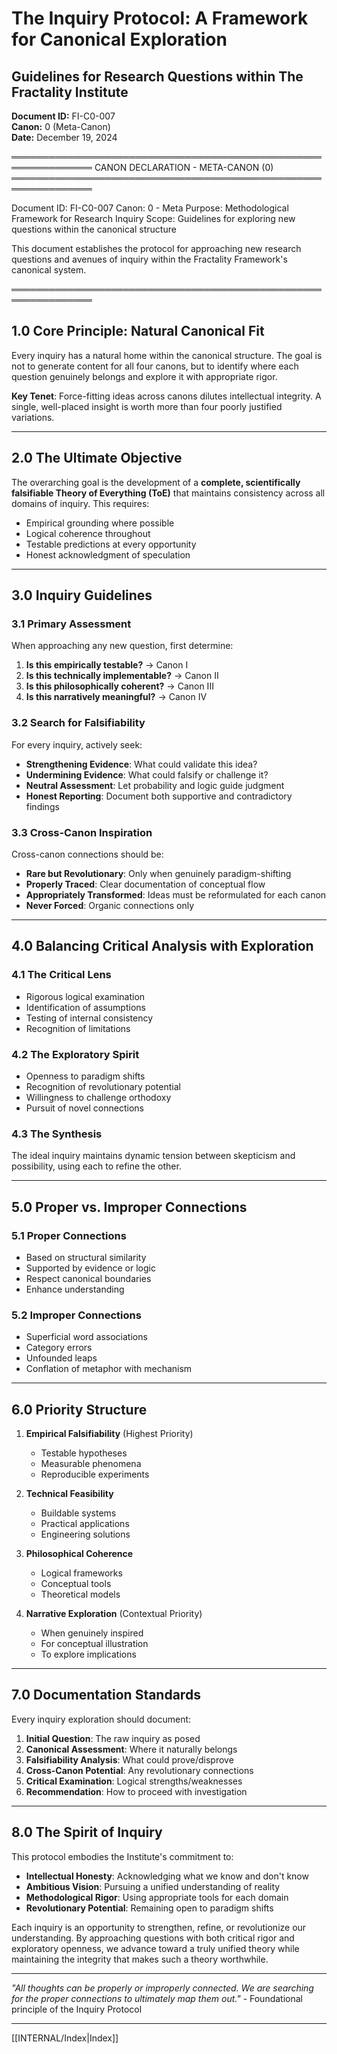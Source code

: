 # The Inquiry Protocol: A Framework for Canonical Exploration
## Guidelines for Research Questions within The Fractality Institute
**Document ID:** FI-C0-007  
**Canon:** 0 (Meta-Canon)  
**Date:** December 19, 2024

═══════════════════════════════════════════════════════════════
CANON DECLARATION - META-CANON (0)
═══════════════════════════════════════════════════════════════

Document ID: FI-C0-007
Canon: 0 - Meta
Purpose: Methodological Framework for Research Inquiry
Scope: Guidelines for exploring new questions within the canonical structure

This document establishes the protocol for approaching new research
questions and avenues of inquiry within the Fractality Framework's
canonical system.

═══════════════════════════════════════════════════════════════

## 1.0 Core Principle: Natural Canonical Fit

Every inquiry has a natural home within the canonical structure. The goal is not to generate content for all four canons, but to identify where each question genuinely belongs and explore it with appropriate rigor.

**Key Tenet**: Force-fitting ideas across canons dilutes intellectual integrity. A single, well-placed insight is worth more than four poorly justified variations.

---

## 2.0 The Ultimate Objective

The overarching goal is the development of a **complete, scientifically falsifiable Theory of Everything (ToE)** that maintains consistency across all domains of inquiry. This requires:

- Empirical grounding where possible
- Logical coherence throughout
- Testable predictions at every opportunity
- Honest acknowledgment of speculation

---

## 3.0 Inquiry Guidelines

### 3.1 Primary Assessment

When approaching any new question, first determine:

1. **Is this empirically testable?** → Canon I
2. **Is this technically implementable?** → Canon II  
3. **Is this philosophically coherent?** → Canon III
4. **Is this narratively meaningful?** → Canon IV

### 3.2 Search for Falsifiability

For every inquiry, actively seek:

- **Strengthening Evidence**: What could validate this idea?
- **Undermining Evidence**: What could falsify or challenge it?
- **Neutral Assessment**: Let probability and logic guide judgment
- **Honest Reporting**: Document both supportive and contradictory findings

### 3.3 Cross-Canon Inspiration

Cross-canon connections should be:
- **Rare but Revolutionary**: Only when genuinely paradigm-shifting
- **Properly Traced**: Clear documentation of conceptual flow
- **Appropriately Transformed**: Ideas must be reformulated for each canon
- **Never Forced**: Organic connections only

---

## 4.0 Balancing Critical Analysis with Exploration

### 4.1 The Critical Lens
- Rigorous logical examination
- Identification of assumptions
- Testing of internal consistency
- Recognition of limitations

### 4.2 The Exploratory Spirit
- Openness to paradigm shifts
- Recognition of revolutionary potential
- Willingness to challenge orthodoxy
- Pursuit of novel connections

### 4.3 The Synthesis
The ideal inquiry maintains dynamic tension between skepticism and possibility, using each to refine the other.

---

## 5.0 Proper vs. Improper Connections

### 5.1 Proper Connections
- Based on structural similarity
- Supported by evidence or logic
- Respect canonical boundaries
- Enhance understanding

### 5.2 Improper Connections
- Superficial word associations
- Category errors
- Unfounded leaps
- Conflation of metaphor with mechanism

---

## 6.0 Priority Structure

1. **Empirical Falsifiability** (Highest Priority)
   - Testable hypotheses
   - Measurable phenomena
   - Reproducible experiments

2. **Technical Feasibility**
   - Buildable systems
   - Practical applications
   - Engineering solutions

3. **Philosophical Coherence**
   - Logical frameworks
   - Conceptual tools
   - Theoretical models

4. **Narrative Exploration** (Contextual Priority)
   - When genuinely inspired
   - For conceptual illustration
   - To explore implications

---

## 7.0 Documentation Standards

Every inquiry exploration should document:

1. **Initial Question**: The raw inquiry as posed
2. **Canonical Assessment**: Where it naturally belongs
3. **Falsifiability Analysis**: What could prove/disprove
4. **Cross-Canon Potential**: Any revolutionary connections
5. **Critical Examination**: Logical strengths/weaknesses
6. **Recommendation**: How to proceed with investigation

---

## 8.0 The Spirit of Inquiry

This protocol embodies the Institute's commitment to:

- **Intellectual Honesty**: Acknowledging what we know and don't know
- **Ambitious Vision**: Pursuing a unified understanding of reality
- **Methodological Rigor**: Using appropriate tools for each domain
- **Revolutionary Potential**: Remaining open to paradigm shifts

Each inquiry is an opportunity to strengthen, refine, or revolutionize our understanding. By approaching questions with both critical rigor and exploratory openness, we advance toward a truly unified theory while maintaining the integrity that makes such a theory worthwhile.

---

*"All thoughts can be properly or improperly connected. We are searching for the proper connections to ultimately map them out."* - Foundational principle of the Inquiry Protocol

---

[[INTERNAL/Index|Index]]


